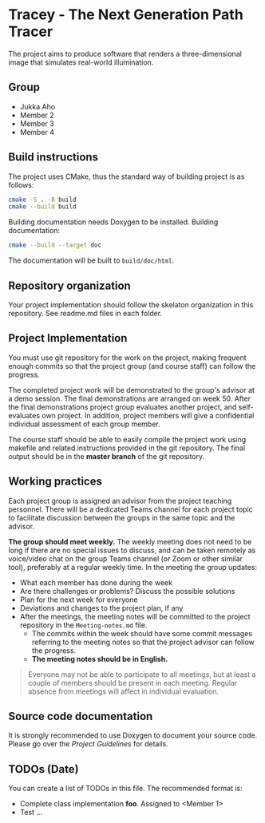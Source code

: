 # Tracey - The Next Generation Path Tracer

The project aims to produce software that renders a three-dimensional image that
simulates real-world illumination.

## Group

- Jukka Aho
- Member 2
- Member 3
- Member 4

## Build instructions

The project uses CMake, thus the standard way of building project is as follows:

```bash
cmake -S . -B build
cmake --build build
```

Building documentation needs Doxygen to be installed. Building documentation:

```bash
cmake --build --target doc
```

The documentation will be built to `build/doc/html`.

## Repository organization

Your project implementation should follow the skelaton organization in this
repository. See readme.md files in each folder.

## Project Implementation

You must use git repository for the work on the project, making frequent enough
commits so that the project group (and course staff) can follow the progress.

The completed project work will be demonstrated to the group's advisor at a demo
session. The final demonstrations are arranged on week 50. After the final
demonstrations project group evaluates another project, and self-evaluates own
project. In addition, project members will give a confidential individual
assessment of each group member.

The course staff should be able to easily compile the project work using
makefile and related instructions provided in the git repository. The final
output should be in the **master branch** of the git repository.

## Working practices

Each project group is assigned an advisor from the project teaching personnel.
There will be a dedicated Teams channel for each project topic to facilitate
discussion between the groups in the same topic and the advisor.

**The group should meet weekly.** The weekly meeting does not need to be long if
there are no special issues to discuss, and can be taken remotely as voice/video
chat on the group Teams channel (or Zoom or other similar tool), preferably at a
regular weekly time. In the meeting the group updates:

- What each member has done during the week
- Are there challenges or problems? Discuss the possible solutions
- Plan for the next week for everyone
- Deviations and changes to the project plan, if any
- After the meetings, the meeting notes will be committed to the project
  repository in the `Meeting-notes.md` file.
    * The commits within the week should have some commit messages referring to
      the meeting notes so that the project advisor can follow the progress.
    * **The meeting notes should be in English.**

> Everyone may not be able to participate to all meetings, but at least a couple
> of members should be present in each meeting. Regular absence from meetings
> will affect in individual evaluation.

## Source code documentation

It is strongly recommended to use Doxygen to document your source code. Please
go over the *Project Guidelines* for details.

## TODOs (Date)

You can create a list of TODOs in this file. The recommended format is:

- Complete class implementation **foo**. Assigned to \<Member 1\>
- Test ...
